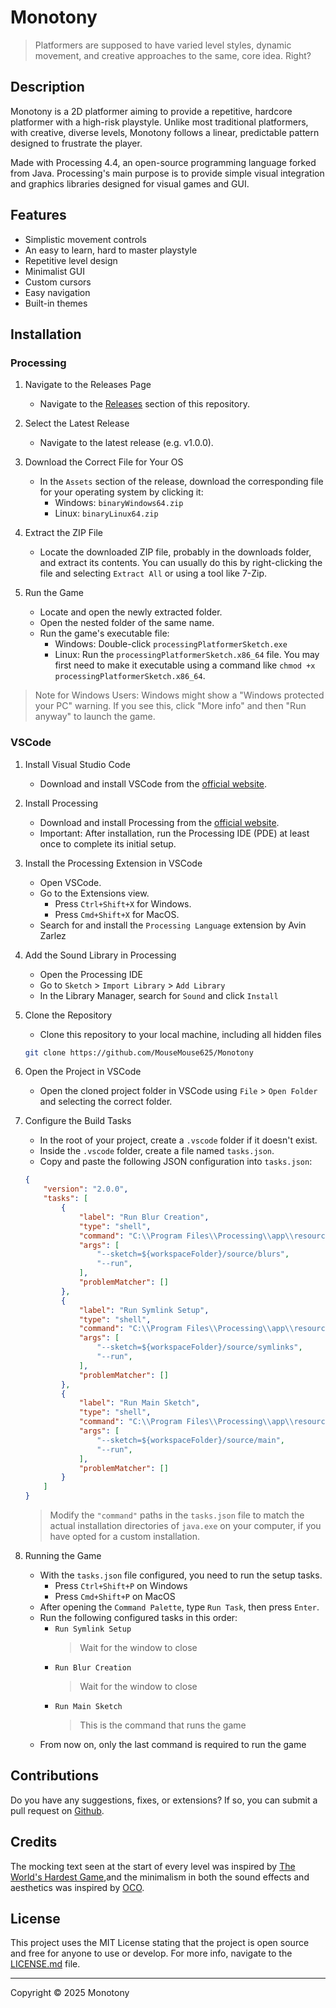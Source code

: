 # Monotony

>   Platformers are supposed to have varied level styles, dynamic movement, and creative approaches to the same, core idea. Right?

## Description

Monotony is a 2D platformer aiming to provide a repetitive, hardcore platformer with a high-risk playstyle. Unlike most traditional platformers, with creative, diverse levels, Monotony follows a linear, predictable pattern designed to frustrate the player.

Made with Processing 4.4, an open-source programming language forked from Java. Processing's main purpose is to provide simple visual integration and graphics libraries designed for visual games and GUI.

## Features

- Simplistic movement controls
- An easy to learn, hard to master playstyle
- Repetitive level design
- Minimalist GUI
- Custom cursors
- Easy navigation
- Built-in themes

## Installation

### Processing

1.  Navigate to the Releases Page
    -   Navigate to the [Releases](https://github.com/MouseMouse625/Monotony/releases) section of this repository.

2.  Select the Latest Release
    -   Navigate to the latest release (e.g. v1.0.0).

3.  Download the Correct File for Your OS
    -   In the `Assets` section of the release, download the corresponding file for your operating system by clicking it:
        -   Windows: `binaryWindows64.zip`
        -   Linux: `binaryLinux64.zip`

4.  Extract the ZIP File
    -   Locate the downloaded ZIP file, probably in the downloads folder, and extract its contents. You can usually do this by right-clicking the file and selecting `Extract All` or using a tool like 7-Zip.

5.  Run the Game
    -   Locate and open the newly extracted folder.
    -   Open the nested folder of the same name.
    -   Run the game's executable file:
        -   Windows: Double-click `processingPlatformerSketch.exe`
        -   Linux: Run the `processingPlatformerSketch.x86_64` file. You may first need to make it executable using a command like `chmod +x processingPlatformerSketch.x86_64`.

> Note for Windows Users: Windows might show a "Windows protected your PC" warning. If you see this, click "More info" and then "Run anyway" to launch the game.

### VSCode

1. Install Visual Studio Code
    -   Download and install VSCode from the [official website](https://code.visualstudio.com/).

2. Install Processing
    -   Download and install Processing from the [official website](https://processing.org/download/).
    -   Important: After installation, run the Processing IDE (PDE) at least once to complete its initial setup.

3. Install the Processing Extension in VSCode
    -   Open VSCode.
    -   Go to the Extensions view.
        -   Press `Ctrl+Shift+X` for Windows.
        -   Press `Cmd+Shift+X` for MacOS.
    -    Search for and install the `Processing Language` extension by Avin Zarlez

4. Add the Sound Library in Processing
    -   Open the Processing IDE
    -   Go to `Sketch` > `Import Library` > `Add Library`
    -   In the Library Manager, search for `Sound` and click `Install`

5. Clone the Repository
    -   Clone this repository to your local machine, including all hidden files
   ```bash
   git clone https://github.com/MouseMouse625/Monotony
   ```

6. Open the Project in VSCode
    -   Open the cloned project folder in VSCode using `File` > `Open Folder` and selecting the correct folder.

7. Configure the Build Tasks
    -   In the root of your project, create a `.vscode` folder if it doesn't exist.
    -   Inside the `.vscode` folder, create a file named `tasks.json`.
    -   Copy and paste the following JSON configuration into `tasks.json`:
    ```json
    {
        "version": "2.0.0",
        "tasks": [
            {
                "label": "Run Blur Creation",
                "type": "shell",
                "command": "C:\\Program Files\\Processing\\app\\resources\\jdk\\bin\\java.exe",
                "args": [
                    "--sketch=${workspaceFolder}/source/blurs",
                    "--run",
                ],
                "problemMatcher": []
            },
            {
                "label": "Run Symlink Setup",
                "type": "shell",
                "command": "C:\\Program Files\\Processing\\app\\resources\\jdk\\bin\\java.exe",
                "args": [
                    "--sketch=${workspaceFolder}/source/symlinks",
                    "--run",
                ],
                "problemMatcher": []
            },
            {
                "label": "Run Main Sketch",
                "type": "shell",
                "command": "C:\\Program Files\\Processing\\app\\resources\\jdk\\bin\\java.exe",
                "args": [
                    "--sketch=${workspaceFolder}/source/main",
                    "--run",
                ],
                "problemMatcher": []
            }
        ]
    }
    ```
    >   Modify the `"command"` paths in the `tasks.json` file to match the actual installation directories of `java.exe` on your computer, if you have opted for a custom installation.

8. Running the Game
    -   With the `tasks.json` file configured, you need to run the setup tasks.
        -   Press `Ctrl+Shift+P` on Windows
        -   Press `Cmd+Shift+P` on MacOS
    -   After opening the `Command Palette`, type `Run Task`, then press `Enter`.
    -   Run the following configured tasks in this order:
        -   `Run Symlink Setup`
            >   Wait for the window to close
        -   `Run Blur Creation`
            >   Wait for the window to close
        -   `Run Main Sketch`
            >   This is the command that runs the game
    -   From now on, only the last command is required to run the game

## Contributions

Do you have any suggestions, fixes, or extensions? If so, you can submit a pull request on [Github](https://github.com/MouseMouse625/Monotony/).

## Credits

The mocking text seen at the start of every level was inspired by [The World's Hardest Game](https://en.wikipedia.org/wiki/The_World%27s_Hardest_Game),and the minimalism in both the sound effects and aesthetics was inspired by [OCO](https://oco-game.com/).

## License

This project uses the MIT License stating that the project is open source and free for anyone to use or develop. For more info, navigate to the [LICENSE.md](https://github.com/MouseMouse625/Monotony/blob/main/LICENSE.md) file.

---

Copyright © 2025 Monotony
